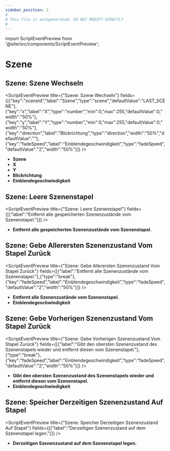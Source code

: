 ```yaml
---
sidebar_position: 2
#
# This file is autogenerated. DO NOT MODIFY DIRECTLY
#
---
```


import ScriptEventPreview from '@site/src/components/ScriptEventPreview';

# Szene

## Szene: Szene Wechseln
<ScriptEventPreview title={"Szene: Szene Wechseln"} fields={[{"key":"sceneId","label":"Szene","type":"scene","defaultValue":"LAST_SCENE"},{"key":"x","label":"X","type":"number","min":0,"max":255,"defaultValue":0,"width":"50%"},{"key":"y","label":"Y","type":"number","min":0,"max":255,"defaultValue":0,"width":"50%"},{"key":"direction","label":"Blickrichtung","type":"direction","width":"50%","defaultValue":""},{"key":"fadeSpeed","label":"Einblendegeschwindigkeit","type":"fadeSpeed","defaultValue":"2","width":"50%"}]} />

- **Szene**  
- **X**  
- **Y**  
- **Blickrichtung**  
- **Einblendegeschwindigkeit**  

## Szene: Leere Szenenstapel
<ScriptEventPreview title={"Szene: Leere Szenenstapel"} fields={[{"label":"Entfernt alle gespeicherten Szenenzustände vom Szenenstapel."}]} />

- **Entfernt alle gespeicherten Szenenzustände vom Szenenstapel.**  

## Szene: Gebe Allerersten Szenenzustand Vom Stapel Zurück
<ScriptEventPreview title={"Szene: Gebe Allerersten Szenenzustand Vom Stapel Zurück"} fields={[{"label":"Entfernt alle Szenenzustände vom Szenenstapel."},{"type":"break"},{"key":"fadeSpeed","label":"Einblendegeschwindigkeit","type":"fadeSpeed","defaultValue":"2","width":"50%"}]} />

- **Entfernt alle Szenenzustände vom Szenenstapel.**  
- **Einblendegeschwindigkeit**  

## Szene: Gebe Vorherigen Szenenzustand Vom Stapel Zurück
<ScriptEventPreview title={"Szene: Gebe Vorherigen Szenenzustand Vom Stapel Zurück"} fields={[{"label":"Gibt den obersten Szenenzustand des Szenenstapels wieder und entfernt diesen vom Szenenstapel."},{"type":"break"},{"key":"fadeSpeed","label":"Einblendegeschwindigkeit","type":"fadeSpeed","defaultValue":"2","width":"50%"}]} />

- **Gibt den obersten Szenenzustand des Szenenstapels wieder und entfernt diesen vom Szenenstapel.**  
- **Einblendegeschwindigkeit**  

## Szene: Speicher Derzeitigen Szenenzustand Auf Stapel
<ScriptEventPreview title={"Szene: Speicher Derzeitigen Szenenzustand Auf Stapel"} fields={[{"label":"Derzeitigen Szenenzustand auf dem Szenenstapel legen."}]} />

- **Derzeitigen Szenenzustand auf dem Szenenstapel legen.**  


